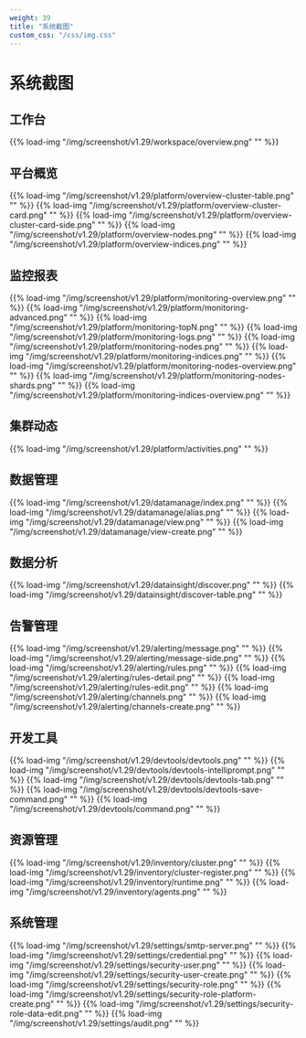 ```yaml
---
weight: 39
title: "系统截图"
custom_css: "/css/img.css"
---
```


# 系统截图

## 工作台

{{% load-img "/img/screenshot/v1.29/workspace/overview.png" "" %}}

## 平台概览

{{% load-img "/img/screenshot/v1.29/platform/overview-cluster-table.png" "" %}}
{{% load-img "/img/screenshot/v1.29/platform/overview-cluster-card.png" "" %}}
{{% load-img "/img/screenshot/v1.29/platform/overview-cluster-card-side.png" "" %}}
{{% load-img "/img/screenshot/v1.29/platform/overview-nodes.png" "" %}}
{{% load-img "/img/screenshot/v1.29/platform/overview-indices.png" "" %}}

## 监控报表

{{% load-img "/img/screenshot/v1.29/platform/monitoring-overview.png" "" %}}
{{% load-img "/img/screenshot/v1.29/platform/monitoring-advanced.png" "" %}}
{{% load-img "/img/screenshot/v1.29/platform/monitoring-topN.png" "" %}}
{{% load-img "/img/screenshot/v1.29/platform/monitoring-logs.png" "" %}}
{{% load-img "/img/screenshot/v1.29/platform/monitoring-nodes.png" "" %}}
{{% load-img "/img/screenshot/v1.29/platform/monitoring-indices.png" "" %}}
{{% load-img "/img/screenshot/v1.29/platform/monitoring-nodes-overview.png" "" %}}
{{% load-img "/img/screenshot/v1.29/platform/monitoring-nodes-shards.png" "" %}}
{{% load-img "/img/screenshot/v1.29/platform/monitoring-indices-overview.png" "" %}}

## 集群动态

{{% load-img "/img/screenshot/v1.29/platform/activities.png" "" %}}

## 数据管理

{{% load-img "/img/screenshot/v1.29/datamanage/index.png" "" %}}
{{% load-img "/img/screenshot/v1.29/datamanage/alias.png" "" %}}
{{% load-img "/img/screenshot/v1.29/datamanage/view.png" "" %}}
{{% load-img "/img/screenshot/v1.29/datamanage/view-create.png" "" %}}

## 数据分析

{{% load-img "/img/screenshot/v1.29/datainsight/discover.png" "" %}}
{{% load-img "/img/screenshot/v1.29/datainsight/discover-table.png" "" %}}

## 告警管理

{{% load-img "/img/screenshot/v1.29/alerting/message.png" "" %}}
{{% load-img "/img/screenshot/v1.29/alerting/message-side.png" "" %}}
{{% load-img "/img/screenshot/v1.29/alerting/rules.png" "" %}}
{{% load-img "/img/screenshot/v1.29/alerting/rules-detail.png" "" %}}
{{% load-img "/img/screenshot/v1.29/alerting/rules-edit.png" "" %}}
{{% load-img "/img/screenshot/v1.29/alerting/channels.png" "" %}}
{{% load-img "/img/screenshot/v1.29/alerting/channels-create.png" "" %}}

## 开发工具

{{% load-img "/img/screenshot/v1.29/devtools/devtools.png" "" %}}
{{% load-img "/img/screenshot/v1.29/devtools/devtools-intelliprompt.png" "" %}}
{{% load-img "/img/screenshot/v1.29/devtools/devtools-tab.png" "" %}}
{{% load-img "/img/screenshot/v1.29/devtools/devtools-save-command.png" "" %}}
{{% load-img "/img/screenshot/v1.29/devtools/command.png" "" %}}

## 资源管理

{{% load-img "/img/screenshot/v1.29/inventory/cluster.png" "" %}}
{{% load-img "/img/screenshot/v1.29/inventory/cluster-register.png" "" %}}
{{% load-img "/img/screenshot/v1.29/inventory/runtime.png" "" %}}
{{% load-img "/img/screenshot/v1.29/inventory/agents.png" "" %}}

## 系统管理

{{% load-img "/img/screenshot/v1.29/settings/smtp-server.png" "" %}}
{{% load-img "/img/screenshot/v1.29/settings/credential.png" "" %}}
{{% load-img "/img/screenshot/v1.29/settings/security-user.png" "" %}}
{{% load-img "/img/screenshot/v1.29/settings/security-user-create.png" "" %}}
{{% load-img "/img/screenshot/v1.29/settings/security-role.png" "" %}}
{{% load-img "/img/screenshot/v1.29/settings/security-role-platform-create.png" "" %}}
{{% load-img "/img/screenshot/v1.29/settings/security-role-data-edit.png" "" %}}
{{% load-img "/img/screenshot/v1.29/settings/audit.png" "" %}}
